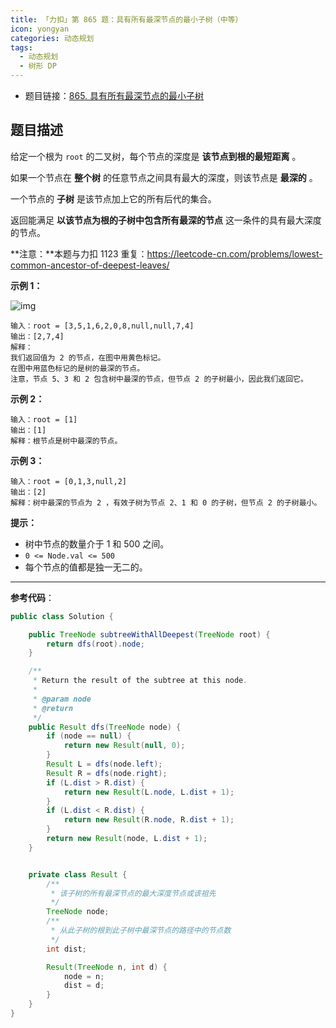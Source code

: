 ```yaml
---
title: 「力扣」第 865 题：具有所有最深节点的最小子树（中等）
icon: yongyan
categories: 动态规划
tags:
  - 动态规划
  - 树形 DP
---
```


+ 题目链接：[865. 具有所有最深节点的最小子树](https://leetcode-cn.com/problems/smallest-subtree-with-all-the-deepest-nodes/)

## 题目描述

给定一个根为 `root` 的二叉树，每个节点的深度是 **该节点到根的最短距离** 。

如果一个节点在 **整个树** 的任意节点之间具有最大的深度，则该节点是 **最深的** 。

一个节点的 **子树** 是该节点加上它的所有后代的集合。

返回能满足 **以该节点为根的子树中包含所有最深的节点** 这一条件的具有最大深度的节点。

**注意：**本题与力扣 1123 重复：https://leetcode-cn.com/problems/lowest-common-ancestor-of-deepest-leaves/

**示例 1：**

![img](https://s3-lc-upload.s3.amazonaws.com/uploads/2018/07/01/sketch1.png)

```
输入：root = [3,5,1,6,2,0,8,null,null,7,4]
输出：[2,7,4]
解释：
我们返回值为 2 的节点，在图中用黄色标记。
在图中用蓝色标记的是树的最深的节点。
注意，节点 5、3 和 2 包含树中最深的节点，但节点 2 的子树最小，因此我们返回它。
```

**示例 2：**

```
输入：root = [1]
输出：[1]
解释：根节点是树中最深的节点。
```

**示例 3：**

```
输入：root = [0,1,3,null,2]
输出：[2]
解释：树中最深的节点为 2 ，有效子树为节点 2、1 和 0 的子树，但节点 2 的子树最小。
```

**提示：**

- 树中节点的数量介于 1 和 500 之间。
- `0 <= Node.val <= 500`
- 每个节点的值都是独一无二的。

---

**参考代码**：

```java
public class Solution {

    public TreeNode subtreeWithAllDeepest(TreeNode root) {
        return dfs(root).node;
    }

    /**
     * Return the result of the subtree at this node.
     *
     * @param node
     * @return
     */
    public Result dfs(TreeNode node) {
        if (node == null) {
            return new Result(null, 0);
        }
        Result L = dfs(node.left);
        Result R = dfs(node.right);
        if (L.dist > R.dist) {
            return new Result(L.node, L.dist + 1);
        }
        if (L.dist < R.dist) {
            return new Result(R.node, R.dist + 1);
        }
        return new Result(node, L.dist + 1);
    }


    private class Result {
        /**
         * 该子树的所有最深节点的最大深度节点或该祖先
         */
        TreeNode node;
        /**
         * 从此子树的根到此子树中最深节点的路径中的节点数
         */
        int dist;

        Result(TreeNode n, int d) {
            node = n;
            dist = d;
        }
    }
}
```

